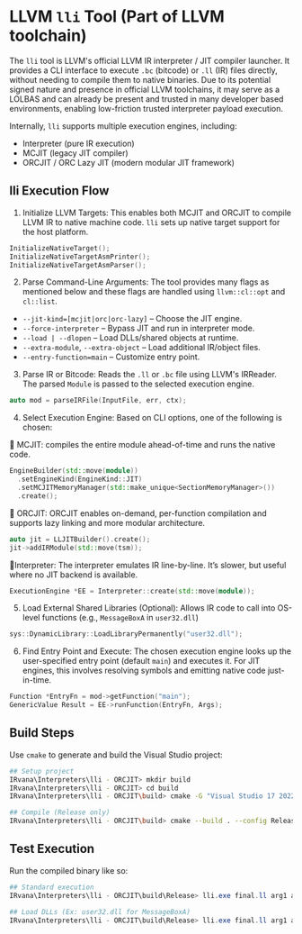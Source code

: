# LLVM `lli` Tool (Part of LLVM toolchain) 

The `lli` tool is LLVM's official LLVM IR interpreter / JIT compiler launcher. It provides a CLI interface to execute `.bc` (bitcode) or `.ll` (IR) files directly, without needing to compile them to native binaries. Due to its potential signed nature and presence in official LLVM toolchains, it may serve as a LOLBAS and can already be present and trusted in many developer based environments, enabling low-friction trusted interpreter payload execution.

Internally, `lli` supports multiple execution engines, including:
* Interpreter  (pure IR execution)
* MCJIT  (legacy JIT compiler)
* ORCJIT / ORC Lazy JIT (modern modular JIT framework)

## lli Execution Flow

1. Initialize LLVM Targets: 
This enables both MCJIT and ORCJIT to compile LLVM IR to native machine code.
`lli` sets up native target support for the host platform. 

```cpp
InitializeNativeTarget();
InitializeNativeTargetAsmPrinter();
InitializeNativeTargetAsmParser();
```

2. Parse Command-Line Arguments: The tool provides many flags as mentioned below and these flags are handled using `llvm::cl::opt` and `cl::list`.
* `--jit-kind=[mcjit|orc|orc-lazy]` – Choose the JIT engine.
* `--force-interpreter` – Bypass JIT and run in interpreter mode.
* `--load | --dlopen` – Load DLLs/shared objects at runtime.
* `--extra-module`, `--extra-object` – Load additional IR/object files.
* `--entry-function=main` – Customize entry point.

3. Parse IR or Bitcode: Reads the `.ll` or `.bc` file using LLVM's IRReader. The parsed `Module` is passed to the selected execution engine.

```cpp
auto mod = parseIRFile(InputFile, err, ctx);
```

4. Select Execution Engine: Based on CLI options, one of the following is chosen:

🔹 MCJIT: compiles the entire module ahead-of-time and runs the native code.

```cpp
EngineBuilder(std::move(module))
  .setEngineKind(EngineKind::JIT)
  .setMCJITMemoryManager(std::make_unique<SectionMemoryManager>())
  .create();
```

🔹 ORCJIT: ORCJIT enables on-demand, per-function compilation and supports lazy linking and more modular architecture.

```cpp
auto jit = LLJITBuilder().create();
jit->addIRModule(std::move(tsm));
```

🔹Interpreter: The interpreter emulates IR line-by-line. It’s slower, but useful where no JIT backend is available.
 

```cpp
ExecutionEngine *EE = Interpreter::create(std::move(module));
```

5. Load External Shared Libraries (Optional): Allows IR code to call into OS-level functions (e.g., `MessageBoxA` in `user32.dll`)

```cpp
sys::DynamicLibrary::LoadLibraryPermanently("user32.dll");
```

6. Find Entry Point and Execute: The chosen execution engine looks up the user-specified entry point (default `main`) and executes it. For JIT engines, this involves resolving symbols and emitting native code just-in-time.

```cpp
Function *EntryFn = mod->getFunction("main");
GenericValue Result = EE->runFunction(EntryFn, Args);
```

## Build Steps

Use `cmake` to generate and build the Visual Studio project:

```sh
## Setup project
IRvana\Interpreters\lli - ORCJIT> mkdir build
IRvana\Interpreters\lli - ORCJIT> cd build
IRvana\Interpreters\lli - ORCJIT\build> cmake -G "Visual Studio 17 2022" -A x64 ..

## Compile (Release only)
IRvana\Interpreters\lli - ORCJIT\build> cmake --build . --config Release
```


## Test Execution

Run the compiled binary like so:

```powershell
## Standard execution
IRvana\Interpreters\lli - ORCJIT\build\Release> lli.exe final.ll arg1 arg2

## Load DLLs (Ex: user32.dll for MessageBoxA)
IRvana\Interpreters\lli - ORCJIT\build\Release> lli.exe final.ll arg1 arg2 --load=user32.dll
```


